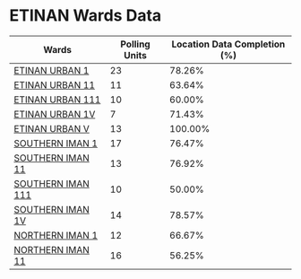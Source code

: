 
# ETINAN Wards Data

| Wards | Polling Units | Location Data Completion (%) |
| ---- | ----- | ------- |
| [ETINAN URBAN 1](./wards/474-etinan-urban-1) | 23 | 78.26% |
| [ETINAN URBAN 11](./wards/475-etinan-urban-11) | 11 | 63.64% |
| [ETINAN URBAN 111](./wards/476-etinan-urban-111) | 10 | 60.00% |
| [ETINAN URBAN 1V](./wards/477-etinan-urban-1v) | 7 | 71.43% |
| [ETINAN URBAN V](./wards/478-etinan-urban-v) | 13 | 100.00% |
| [SOUTHERN IMAN 1](./wards/479-southern-iman-1) | 17 | 76.47% |
| [SOUTHERN IMAN 11](./wards/480-southern-iman-11) | 13 | 76.92% |
| [SOUTHERN IMAN 111](./wards/481-southern-iman-111) | 10 | 50.00% |
| [SOUTHERN IMAN 1V](./wards/482-southern-iman-1v) | 14 | 78.57% |
| [NORTHERN IMAN 1](./wards/483-northern-iman-1) | 12 | 66.67% |
| [NORTHERN IMAN 11](./wards/484-northern-iman-11) | 16 | 56.25% |




